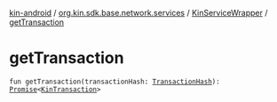 [kin-android](../../index.md) / [org.kin.sdk.base.network.services](../index.md) / [KinServiceWrapper](index.md) / [getTransaction](./get-transaction.md)

# getTransaction

`fun getTransaction(transactionHash: `[`TransactionHash`](../../org.kin.sdk.base.models/-transaction-hash/index.md)`): `[`Promise`](../../org.kin.sdk.base.tools/-promise/index.md)`<`[`KinTransaction`](../../org.kin.sdk.base.stellar.models/-kin-transaction/index.md)`>`